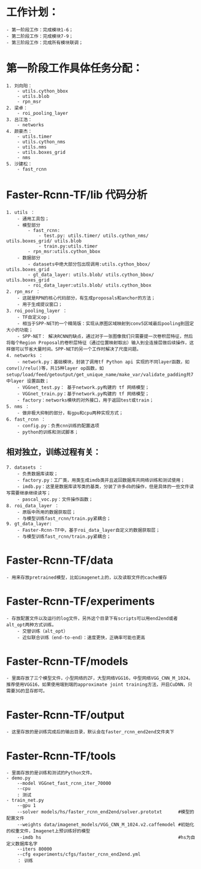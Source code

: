 # 工作计划：
    - 第一阶段工作：完成模块1-6；
    - 第二阶段工作：完成模块7-9；
    - 第三阶段工作：完成所有模块联调；
# 第一阶段工作具体任务分配：
    1. 刘向阳：
        - utils.cython_bbox
        - utils.blob
        - rpn_msr
    2. 梁卓：
        - roi_pooling_layer
    3. 吕江浩：
        - networks
    4. 颜豪杰：
        - utils.timer
        - utils.cython_nms
        - utils.nms
        - utils.boxes_grid
        - nms
    5. 沙建松：
        - fast_rcnn

# Faster-Rcnn-TF/lib 代码分析
    1. utils ：
        - 通用工具包；
        - 模型部分
            - fast_rcnn:
                - test.py: utils.timer/ utils.cython_nms/ utils.boxes_grid/ utils.blob
                - train.py:utils.timer
            - rpn_msr:utils.cython_bbox
        - 数据部分
            - datasets中绝大部分包出现调用:utils.cython_bbox/ utils.boxes_grid
            - gt_data_layer: utils.blob/ utils.cython_bbox/ utils.boxes_grid
            - roi_data_layer:utils.blob/ utils.cython_bbox
    2. rpn_msr ：
        - 这就是RPN的核心代码部分，有生成proposals和anchor的方法；
        - 用于生成提议窗口；
    3. roi_pooling_layer ：
        - TF自定义op；
        - 相当于SPP-NET的一个精简版：实现从原图区域映射到conv5区域最后pooling到固定大小的功能；
        - SPP-NET： 解决RCNN的缺点，通过对于一张图像我们只需要提一次卷积层特征，然后将每个Region Proposal的卷积层特征（通过位置映射取出）输入到全连接层做后续操作，这样做可以节省大量时间。SPP-NET的另一个工作时解决了尺度问题。
    4. networks ：
        - network.py：基础模块，封装了调用tf Python api 实现的不同layer函数，如conv()/relu()等，共15种layer op函数，如 setup/load/feed/getoutput/get_unique_name/make_var/validate_padding共7中layer 设置函数；
        - VGGnet_test.py： 基于network.py构建的 tf 网络模型；
        - VGGnet_train.py：基于network.py构建的 tf 网络模型；
        - factory：networks模块的对外接口，用于返回test或train；
    5. nms ：
        - 做非极大抑制的部分，有gpu和cpu两种实现方式；
    6. fast_rcnn ：
        - config.py：负责cnn训练的配置选项
        - python的训练和测试脚本；

## 相对独立，训练过程有关：
    7. datasets ：
        - 负责数据库读取；
        - factory.py：工厂类，用类生成imdb类并且返回数据库共网络训练和测试使用；
        - imdb.py：这里是数据库读写类的基类，分装了许多db的操作，但是具体的一些文件读写需要继承继续读写；
        - pascal_voc.py：文件操作函数；
    8. roi_data_layer ：
        - 原版中所用的数据获取层；
        - 与模型训练fast_rcnn/train.py紧耦合；
    9. gt_data_layer:
        - Faster-Rcnn-TF中，基于roi_data_layer自定义的数据获取层；
        - 与模型训练fast_rcnn/train.py紧耦合；

# Faster-Rcnn-TF/data
    - 用来存放pretrained模型，比如imagenet上的，以及读取文件的cache缓存
# Faster-Rcnn-TF/experiments
    - 存放配置文件以及运行的log文件，另外这个目录下有scripts可以用end2end或者alt_opt两种方式训练。
        - 交替训练（alt_opt）
        - 近似联合训练（end-to-end）：速度更快，正确率可能也更高
# Faster-Rcnn-TF/models
    - 里面存放了三个模型文件，小型网络的ZF，大型网络VGG16，中型网络VGG_CNN_M_1024。推荐使用VGG16，如果使用端到端的approximate joint training方法，开启CuDNN，只需要3G的显存即可。
# Faster-Rcnn-TF/output
    - 这里存放的是训练完成后的输出目录，默认会在faster_rcnn_end2end文件夹下
# Faster-Rcnn-TF/tools
    - 里面存放的是训练和测试的Python文件。
    - demo.py
        --model VGGnet_fast_rcnn_iter_70000
        --cpu
        : 测试
    - train_net.py
        --gpu 1
        --solver models/hs/faster_rcnn_end2end/solver.prototxt      #模型的配置文件
        --weights data/imagenet_models/VGG_CNN_M_1024.v2.caffemodel #初始化的权重文件，Imagenet上预训练好的模型
        --imdb hs                                                   #hs为自定义数据库名字
        --iters 80000
        --cfg experiments/cfgs/faster_rcnn_end2end.yml
        ： 训练







